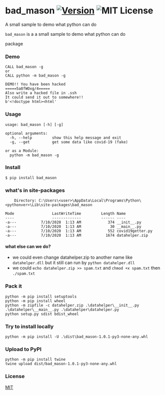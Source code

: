 # bad_mason [![Version][version-badge]][version-link] ![MIT License][license-badge]
A small sample to demo what python can do

`bad_mason` is a a small sample to demo what python can do

package


### Demo
```
CALL bad_mason -g
or
CALL python -m bad_mason -g

DEMO!! You have been hacked
=====5a8fWOxg/4=====
Also write a hacked file in .ssh
It could send it out to somewhere!!
b'<!doctype html><html'
```

### Usage

```
usage: bad_mason [-h] [-g]

optional arguments:
  -h, --help         show this help message and exit
  -g, --get          get some data like covid-19 (fake)

or as a Module:
  python -m bad_mason -g
```

### Install

```
$ pip install bad_mason
```

### what's in site-packages
```
    Directory: C:\Users\<user>\AppData\Local\Programs\Python\<pythonver>\Lib\site-packages\bad_mason

Mode                 LastWriteTime         Length Name
----                 -------------         ------ ----
-a---           7/10/2020  1:13 AM            374 __init__.py
-a---           7/10/2020  1:13 AM             30 __main__.py
-a---           7/10/2020  1:13 AM            552 covid19getter.py
-a---           7/10/2020  1:13 AM           1674 datahelper.zip
```

#### what else can we do?
- we could even change datahelper.zip to another name like `datahelper.dll` but it still can run by `python datahelper.dll`
- we could `echo datahelper.zip >> spam.txt` and `chmod +x spam.txt` then `./spam.txt`


### Pack it
```
python -m pip install setuptools
python -m pip install wheel
python -m zipfile -c datahelper.zip .\datahelper\__init__.py .\datahelper\__main__.py .\datahelper\datahelper.py
python setup.py sdist bdist_wheel
```


### Try to install locally
```
python -m pip install -U .\dist\bad_mason-1.0.1-py3-none-any.whl
```


### Upload to PyPI
```
python -m pip install twine
twine upload dist/bad_mason-1.0.1-py3-none-any.whl
```


### License

[MIT](https://github.com/Mason-Lin/bad_mason/blob/master/LICENSE)

[version-badge]:   https://img.shields.io/badge/version-1.0.1-brightgreen.svg
[version-link]:    https://pypi.python.org/pypi/bad_mason/
[license-badge]:   https://img.shields.io/github/license/Mason-Lin/bad_mason.svg
